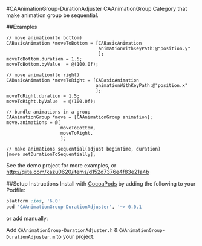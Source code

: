#CAAnimationGroup-DurationAdjuster
CAAnimationGroup Category that make animation group be sequential.

##Examples
```objc
// move animation(to bottom)
CABasicAnimation *moveToBottom = [CABasicAnimation
                                  animationWithKeyPath:@"position.y"
                                  ];
moveToBottom.duration = 1.5;
moveToBottom.byValue  = @(100.0f);

// move animation(to right)
CABasicAnimation *moveToRight = [CABasicAnimation
                                 animationWithKeyPath:@"position.x"
                                 ];
moveToRight.duration = 1.5;
moveToRight.byValue  = @(100.0f);

// bundle animations in a group
CAAnimationGroup *move = [CAAnimationGroup animation];
move.animations = @[
                    moveToBottom,
                    moveToRight,
                    ];

// make animations sequential(adjust beginTime, duration)
[move setDurationToSequentially];
```
See the demo project for more examples, or http://qiita.com/kazu0620/items/d152d7376e4f83e21a4b

##Setup Instructions
Install with [CocoaPods](http://cocoapods.org) by adding the following to your Podfile:

``` ruby
platform :ios, '6.0'
pod 'CAAnimationGroup-DurationAdjuster', '~> 0.0.1'
```

or add manually: 

Add `CAAnimationGroup-DurationAdjuster.h` & `CAAnimationGroup-DurationAdjuster.m` to your project.
